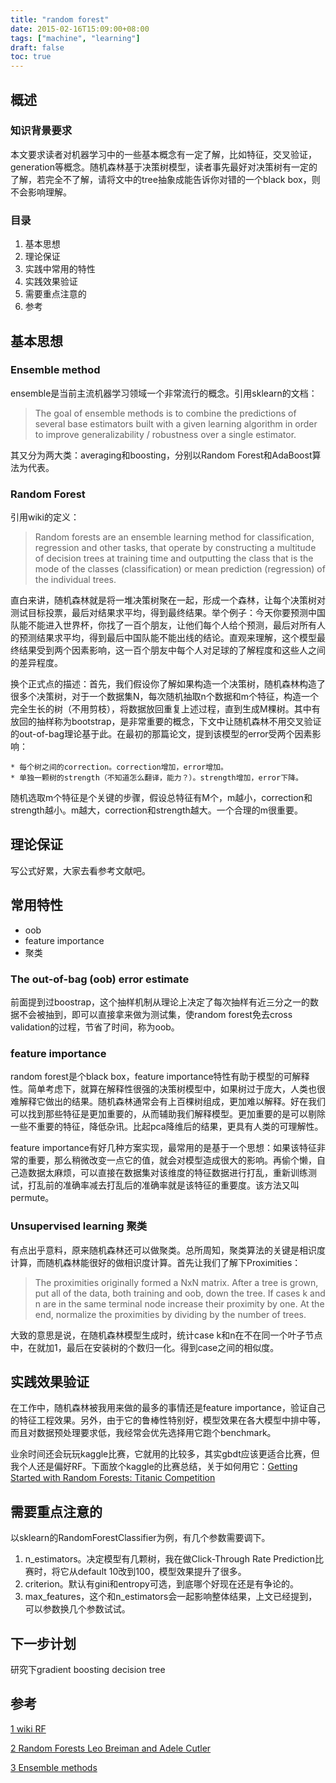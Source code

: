 ```yaml
---
title: "random forest"
date: 2015-02-16T15:09:00+08:00
tags: ["machine", "learning"] 
draft: false
toc: true
---
```


## 概述

### 知识背景要求

本文要求读者对机器学习中的一些基本概念有一定了解，比如特征，交叉验证，generation等概念。随机森林基于决策树模型，读者事先最好对决策树有一定的了解，若完全不了解，请将文中的tree抽象成能告诉你对错的一个black box，则不会影响理解。

### 目录

1. 基本思想
2. 理论保证
3. 实践中常用的特性
4. 实践效果验证
5. 需要重点注意的
6. 参考

## 基本思想

### Ensemble method

ensemble是当前主流机器学习领域一个非常流行的概念。引用sklearn的文档：

> The goal of ensemble methods is to combine the predictions of several base estimators built with a given learning algorithm in order to improve generalizability / robustness over a single estimator.

其又分为两大类：averaging和boosting，分别以Random Forest和AdaBoost算法为代表。

### Random Forest

引用wiki的定义：

>Random forests are an ensemble learning method for classification, regression and other tasks, that operate by constructing a multitude of decision trees at training time and outputting the class that is the mode of the classes (classification) or mean prediction (regression) of the individual trees. 

直白来讲，随机森林就是将一堆决策树聚在一起，形成一个森林，让每个决策树对测试目标投票，最后对结果求平均，得到最终结果。举个例子：今天你要预测中国队能不能进入世界杯，你找了一百个朋友，让他们每个人给个预测，最后对所有人的预测结果求平均，得到最后中国队能不能出线的结论。直观来理解，这个模型最终结果受到两个因素影响，这一百个朋友中每个人对足球的了解程度和这些人之间的差异程度。

换个正式点的描述：首先，我们假设你了解如果构造一个决策树，随机森林构造了很多个决策树，对于一个数据集N，每次随机抽取n个数据和m个特征，构造一个完全生长的树（不用剪枝），将数据放回重复上述过程，直到生成M棵树。其中有放回的抽样称为bootstrap，是非常重要的概念，下文中让随机森林不用交叉验证的out-of-bag理论基于此。在最初的那篇论文，提到该模型的error受两个因素影响：
	
	* 每个树之间的correction。correction增加，error增加。
	* 单独一颗树的strength（不知道怎么翻译，能力？）。strength增加，error下降。

随机选取m个特征是个关键的步骤，假设总特征有M个，m越小，correction和strength越小。m越大，correction和strength越大。一个合理的m很重要。

## 理论保证

写公式好累，大家去看参考文献吧。


## 常用特性

* oob 
* feature importance
* 聚类

### The out-of-bag (oob) error estimate

前面提到过boostrap，这个抽样机制从理论上决定了每次抽样有近三分之一的数据不会被抽到，即可以直接拿来做为测试集，使random forest免去cross validation的过程，节省了时间，称为oob。

### feature importance

random forest是个black box，feature importance特性有助于模型的可解释性。简单考虑下，就算在解释性很强的决策树模型中，如果树过于庞大，人类也很难解释它做出的结果。随机森林通常会有上百棵树组成，更加难以解释。好在我们可以找到那些特征是更加重要的，从而辅助我们解释模型。更加重要的是可以剔除一些不重要的特征，降低杂讯。比起pca降维后的结果，更具有人类的可理解性。

feature importance有好几种方案实现，最常用的是基于一个思想：如果该特征非常的重要，那么稍微改变一点它的值，就会对模型造成很大的影响。再偷个懒，自己造数据太麻烦，可以直接在数据集对该维度的特征数据进行打乱，重新训练测试，打乱前的准确率减去打乱后的准确率就是该特征的重要度。该方法又叫permute。

### Unsupervised learning 聚类

有点出乎意料，原来随机森林还可以做聚类。总所周知，聚类算法的关键是相识度计算，而随机森林能很好的做相识度计算。首先让我们了解下Proximities：

> The proximities originally formed a NxN matrix. After a tree is grown, put all of the data, both training and oob, down the tree. If cases k and n are in the same terminal node increase their proximity by one. At the end, normalize the proximities by dividing by the number of trees.

大致的意思是说，在随机森林模型生成时，统计case k和n在不在同一个叶子节点中，在就加1，最后在安装树的个数归一化。得到case之间的相似度。

## 实践效果验证

在工作中，随机森林被我用来做的最多的事情还是feature importance，验证自己的特征工程效果。另外，由于它的鲁棒性特别好，模型效果在各大模型中排中等，而且对数据预处理要求低，我经常会优先选择用它跑个benchmark。

业余时间还会玩玩kaggle比赛，它就用的比较多，其实gbdt应该更适合比赛，但我个人还是偏好RF。下面放个kaggle的比赛总结，关于如何用它：[Getting Started with Random Forests: Titanic Competition](https://www.kaggle.com/c/titanic-gettingStarted/details/getting-started-with-random-forests)


## 需要重点注意的

以sklearn的RandomForestClassifier为例，有几个参数需要调下。

1. n_estimators。决定模型有几颗树，我在做Click-Through Rate Prediction比赛时，将它从default 10改到100，模型效果提升了很多。
2. criterion。默认有gini和entropy可选，到底哪个好现在还是有争论的。
3. max_features，这个和n_estimators会一起影响整体结果，上文已经提到，可以参数换几个参数试试。

## 下一步计划

研究下gradient boosting decision tree

## 参考

[1 wiki RF](http://en.wikipedia.org/wiki/Random_forest)

[2 Random Forests Leo Breiman and Adele Cutler](http://www.stat.berkeley.edu/~breiman/RandomForests/cc_home.htm#inter)

[3 Ensemble methods](http://scikit-learn.org/stable/modules/ensemble.html)














 